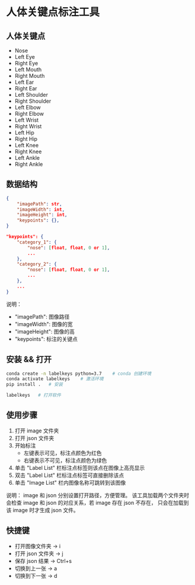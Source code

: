 # 人体关键点标注工具

## 人体关键点

- Nose
- Left Eye
- Right Eye
- Left Mouth
- Right Mouth
- Left Ear
- Right Ear
- Left Shoulder
- Right Shoulder
- Left Elbow
- Right Elbow
- Left Wrist
- Right Wrist
- Left Hip
- Right Hip
- Left Knee
- Right Knee
- Left Ankle
- Right Ankle


## 数据结构

```json
{
    "imagePath": str,
    "imageWidth": int,
    "imageHeight": int,
    "keypoints": {},
}

"keypoints": {
    "category_1": {
        "nose": [float, float, 0 or 1],
        ...
    },
    "category_2": {
        "nose": [float, float, 0 or 1],
        ...
    },
    ...
}
```

说明：
- "imagePath": 图像路径
- "imageWidth": 图像的宽
- "imageHeight": 图像的高
- "keypoints": 标注的关键点


## 安装 && 打开

```bash
conda create -n labelkeys python=3.7    # conda 创建环境
conda activate labelkeys    # 激活环境
pip install .   # 安装

labelkeys   # 打开软件
```


## 使用步骤

1. 打开 image 文件夹
2. 打开 json 文件夹
3. 开始标注
    - 左键表示可见，标注点颜色为红色
    - 右键表示不可见，标注点颜色为绿色
4. 单击 "Label List" 栏标注点标签则该点在图像上高亮显示
5. 双击 "Label List" 栏标注点标签可直接删除该点
6. 单击 "Image List" 栏内图像名称可跳转到该图像

说明：
image 和 json 分别设置打开路径，方便管理。
该工具加载两个文件夹时会检查 image 和 json 的对应关系，若 image 存在 json 不存在，
只会在加载到该 image 时才生成 json 文件。


## 快捷键

- 打开图像文件夹 -> i
- 打开 json 文件夹 -> j
- 保存 json 结果 -> Ctrl+s
- 切换到上一张 -> a
- 切换到下一张 -> d
